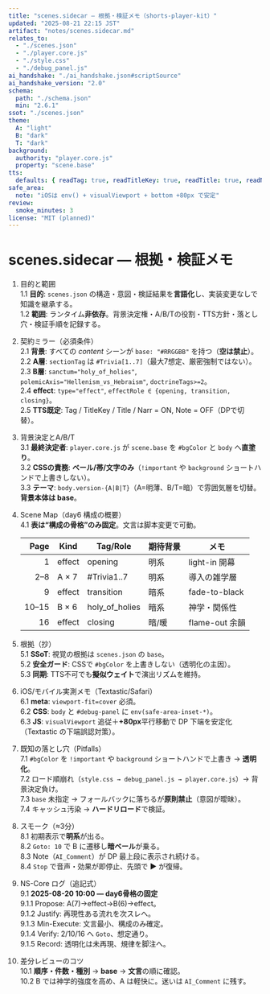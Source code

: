 ```yaml
---
title: "scenes.sidecar — 根拠・検証メモ（shorts-player-kit）"
updated: "2025-08-21 22:15 JST"
artifact: "notes/scenes.sidecar.md"
relates_to:
  - "./scenes.json"
  - "./player.core.js"
  - "./style.css"
  - "./debug_panel.js"
ai_handshake: "./ai_handshake.json#scriptSource"
ai_handshake_version: "2.0"
schema:
  path: "./schema.json"
  min: "2.6.1"
ssot: "./scenes.json"
theme:
  A: "light"
  B: "dark"
  T: "dark"
background:
  authority: "player.core.js"
  property: "scene.base"
tts:
  defaults: { readTag: true, readTitleKey: true, readTitle: true, readNarr: true, readNote: false }
safe_area:
  note: "iOSは env() + visualViewport + bottom +80px で安定"
review:
  smoke_minutes: 3
license: "MIT (planned)"
---
```


# scenes.sidecar — 根拠・検証メモ

1. 目的と範囲  
   1.1 **目的**: `scenes.json` の構造・意図・検証結果を**言語化**し、実装変更なしで知識を継承する。  
   1.2 **範囲**: ランタイム**非依存**。背景決定権・A/B/Tの役割・TTS方針・落とし穴・検証手順を記録する。

2. 契約ミラー（必須条件）  
   2.1 **背景**: すべての *content* シーンが `base: "#RRGGBB"` を持つ（**空は禁止**）。  
   2.2 **A層**: `sectionTag` は `#Trivia[1..7]`（最大7想定、厳密強制ではない）。  
   2.3 **B層**: `sanctum="holy_of_holies"`, `polemicAxis="Hellenism_vs_Hebraism"`, `doctrineTags>=2`。  
   2.4 **effect**: `type="effect"`, `effectRole ∈ {opening, transition, closing}`。  
   2.5 **TTS既定**: Tag / TitleKey / Title / Narr = ON, Note = OFF（DPで切替）。

3. 背景決定とA/B/T  
   3.1 **最終決定者**: `player.core.js` が `scene.base` を `#bgColor` と `body` へ**直塗り**。  
   3.2 **CSSの責務**: **ベール/帯/文字のみ**（`!important` や `background` ショートハンドで上書きしない）。  
   3.3 **テーマ**: `body.version-{A|B|T}`（A=明薄、B/T=暗）で雰囲気層を切替。**背景本体は base**。

4. Scene Map（day6 構成の概要）  
   4.1 **表は“構成の骨格”のみ固定**。文言は脚本変更で可動。

   | Page | Kind       | Tag/Role       | 期待背景 | メモ |
   |-----:|------------|----------------|----------|------|
   | 1    | effect     | opening        | 明系     | light-in 開幕 |
   | 2–8  | A × 7      | #Trivia1..7    | 明系     | 導入の雑学層 |
   | 9    | effect     | transition     | 暗系     | fade-to-black |
   | 10–15| B × 6      | holy_of_holies | 暗系     | 神学・関係性 |
   | 16   | effect     | closing        | 暗/暖    | flame-out 余韻 |

5. 根拠（抄）  
   5.1 **SSoT**: 視覚の根拠は `scenes.json` の `base`。  
   5.2 **安全ガード**: CSSで `#bgColor` を上書きしない（透明化の主因）。  
   5.3 **同期**: TTS不可でも**擬似ウェイト**で演出リズムを維持。

6. iOS/モバイル実測メモ（Textastic/Safari）  
   6.1 **meta**: `viewport-fit=cover` 必須。  
   6.2 **CSS**: `body` と `#debug-panel` に `env(safe-area-inset-*)`。  
   6.3 **JS**: `visualViewport` 追従＋**+80px**平行移動で DP 下端を安定化（Textastic の下端誤認対策）。

7. 既知の落とし穴（Pitfalls）  
   7.1 `#bgColor` を `!important` や `background` ショートハンドで上書き → **透明化**。  
   7.2 ロード順崩れ（`style.css → debug_panel.js → player.core.js`）→ 背景決定負け。  
   7.3 `base` 未指定 → フォールバックに落ちるが**原則禁止**（意図が曖昧）。  
   7.4 キャッシュ汚染 → **ハードリロード**で検証。

8. スモーク（≈3分）  
   8.1 初期表示で**明系**が出る。  
   8.2 `Goto: 10` で B に遷移し**暗ベール**が乗る。  
   8.3 Note（`AI_Comment`）が DP 最上段に表示され続ける。  
   8.4 `Stop` で音声・効果が即停止、先頭で **▶︎** が復帰。

9. NS-Core ログ（追記式）  
   9.1 **2025-08-20 10:00 — day6骨格の固定**  
       9.1.1 Propose: A(7)→effect→B(6)→effect。  
       9.1.2 Justify: 再現性ある流れを次スレへ。  
       9.1.3 Min-Execute: 文言最小、構成のみ確定。  
       9.1.4 Verify: 2/10/16 へ `Goto`、想定通り。  
       9.1.5 Record: 透明化は未再現、規律を脚注へ。

10. 差分レビューのコツ  
    10.1 **順序・件数・種別** → **base** → **文言**の順に確認。  
    10.2 B では神学的強度を高め、A は軽快に。迷いは `AI_Comment` に残す。